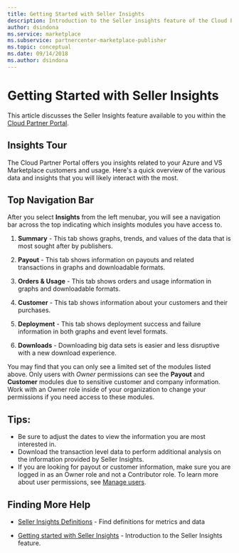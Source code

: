 ```yaml
---
title: Getting Started with Seller Insights 
description: Introduction to the Seller insights feature of the Cloud Partner Portal.
author: dsindona
ms.service: marketplace
ms.subservice: partnercenter-marketplace-publisher
ms.topic: conceptual
ms.date: 09/14/2018
ms.author: dsindona
---
```


Getting Started with Seller Insights
====================================

This article discusses the Seller Insights feature available to you within the [Cloud Partner Portal](https://cloudpartner.azure.com/#insights).


Insights Tour
-------------

The Cloud Partner Portal offers you insights related to your Azure and VS
Marketplace customers and usage. Here's a quick overview of the various data and
insights that you will likely interact with the most.

Top Navigation Bar
------------------

After you select **Insights** from the left menubar, you will see a
navigation bar across the top indicating which insights modules you have access
to.

1.  **Summary** - This tab shows graphs, trends, and values of the data that is most
    sought after by publishers.

2.  **Payout** - This tab shows information on payouts and related transactions in
    graphs and downloadable formats.

3.  **Orders & Usage** - This tab shows orders and usage information in graphs and
    downloadable formats.

4.  **Customer** - This tab shows information about your customers and their purchases.

5.  **Deployment** - This tab shows deployment success and failure information in
    both graphs and event level formats.

6.  **Downloads** - Downloading big data sets is easier and less disruptive with a
    new download experience.

You may find that you can only see a limited set of the modules listed above.
Only users with *Owner* permissions can see the **Payout** and **Customer** modules
due to sensitive customer and company information. Work with an Owner role
inside of your organization to change your permissions if you need access to
these modules.


Tips:
-----

-   Be sure to adjust the dates to view the information you are most interested in.
-   Download the transaction level data to perform additional analysis on the
    information provided by Seller Insights.
-   If you are looking for payout or customer information, make sure you are
    logged in as an Owner role and not a Contributor role. To learn more about user
    permissions, see [Manage users](./cloud-partner-portal-manage-users.md).


Finding More Help
-----------------

- [Seller Insights Definitions](./si-insights-definitions-v4.md) - Find definitions for metrics and data

- [Getting started with Seller Insights](./si-getting-started.md) - Introduction to the Seller Insights feature.

